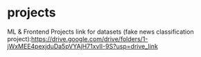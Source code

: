 # projects
ML &amp; Frontend Projects
link for datasets (fake news classification project):https://drive.google.com/drive/folders/1-jWxMEE4pexjduDa5pVYAjH71xvII-9S?usp=drive_link
